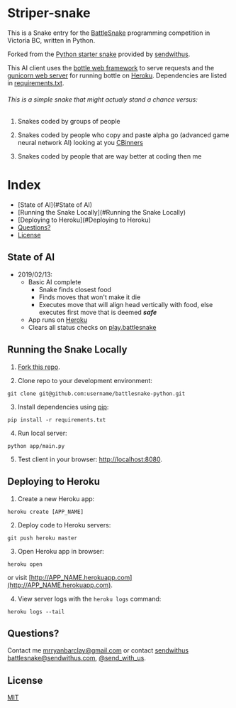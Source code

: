 
# Striper-snake

This is a Snake entry for the [BattleSnake](http://battlesnake.io) programming competition in Victoria BC, written in Python.

Forked from the [Python starter snake](https://github.com/sendwithus/battlesnake-python) provided by [sendwithus](https://www.sendwithus.com).

This AI client uses the [bottle web framework](http://bottlepy.org/docs/dev/index.html) to serve requests and the [gunicorn web server](http://gunicorn.org/) for running bottle on [Heroku](https://heroku.com). Dependencies are listed in [requirements.txt](requirements.txt).

###### This is a simple snake that might actualy stand a chance versus:

1) Snakes coded by groups of people

2) Snakes coded by people who copy and paste alpha go (advanced game neural network AI)  looking at you [CBinners](https://github.com/cbinners)

3) Snakes coded by people that are way better at coding then me

# Index
* [State of AI](#State of AI)
* [Running the Snake Locally](#Running the Snake Locally)
* [Deploying to Heroku](#Deploying to Heroku)
* [Questions?](#Questions?)
* [License](#License)

## State of AI

  * 2019/02/13:
    * Basic AI complete
      * Snake finds closest food
      * Finds moves that won't make it die
      * Executes move that will align head vertically with food, else executes first move that is deemed ***safe***
    * App runs on [Heroku](http://heroku.com)
    * Clears all status checks on [play.battlesnake](https://play.battlesnake.io)

## Running the Snake Locally

1) [Fork this repo](https://github.com/RyanBarclay/striper-snake/fork).

2) Clone repo to your development environment:
```
git clone git@github.com:username/battlesnake-python.git
```

3) Install dependencies using [pip](https://pip.pypa.io/en/latest/installing.html):
```
pip install -r requirements.txt
```

4) Run local server:
```
python app/main.py
```

5) Test client in your browser: [http://localhost:8080](http://localhost:8080).

## Deploying to Heroku

1) Create a new Heroku app:
```
heroku create [APP_NAME]
```

2) Deploy code to Heroku servers:
```
git push heroku master
```

3) Open Heroku app in browser:
```
heroku open
```
or visit [http://APP_NAME.herokuapp.com](http://APP_NAME.herokuapp.com).

4) View server logs with the `heroku logs` command:
```
heroku logs --tail
```

## Questions?

Contact me [mrryanbarclay@gmail.com](mailto:mrryanbarclay@gmail.com) or contact [sendwithus](https://www.sendwithus.com) [battlesnake@sendwithus.com](mailto:battlesnake@sendwithus.com), [@send_with_us](http://twitter.com/send_with_us).

## License
[MIT](https://choosealicense.com/licenses/mit/)
